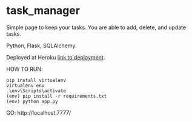 # task_manager

Simple page to keep your tasks. You are able to add, delete, and update tasks.

Python, Flask, SQLAlchemy.

Deployed at Heroku [link to deployment](https://ololo-task-manager.herokuapp.com/).


HOW TO RUN:
```
pip install virtualenv
virtualenv env
.\env\Scripts\activate
(env) pip install -r requirements.txt
(env) python app.py
```
GO:
http://localhost:7777/